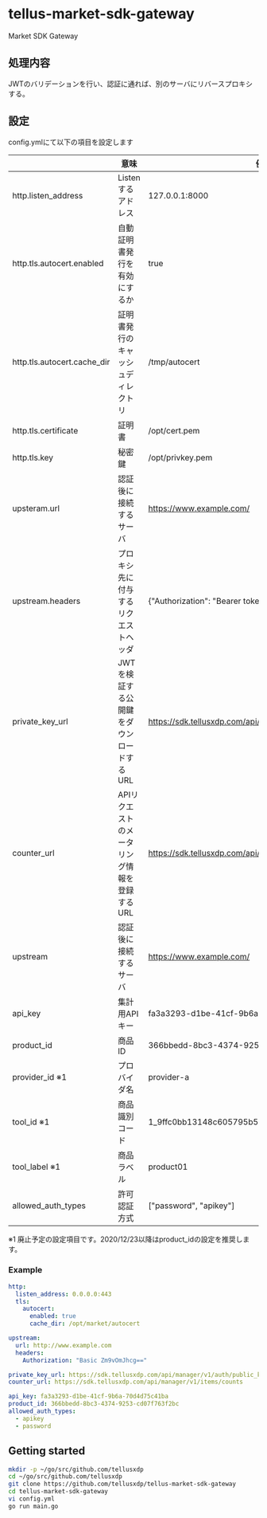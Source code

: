 # tellus-market-sdk-gateway

Market SDK Gateway

## 処理内容

JWTのバリデーションを行い、認証に通れば、別のサーバにリバースプロキシする。

## 設定

config.ymlにて以下の項目を設定します

|                             | 意味                     | 例                                                   |
| --------------------------- | ----------------------- | --------------------------------------------------- |
| http.listen_address         | Listenするアドレス             | 127.0.0.1:8000                                      |
| http.tls.autocert.enabled   | 自動証明書発行を有効にするか      | true                               |
| http.tls.autocert.cache_dir | 証明書発行のキャッシュディレクトリ | /tmp/autocert                    |
| http.tls.certificate        | 証明書 | /opt/cert.pem    |
| http.tls.key                | 秘密鍵 | /opt/privkey.pem |
| upsteram.url                | 認証後に接続するサーバ             | https://www.example.com/         |
| upstream.headers            | プロキシ先に付与するリクエストヘッダ | {"Authorization": "Bearer token"} |
| private_key_url | JWTを検証する公開鍵をダウンロードするURL | https://sdk.tellusxdp.com/api/manager/v1/auth/public_keys |
| counter_url | APIリクエストのメータリング情報を登録するURL | https://sdk.tellusxdp.com/api/manager/v1/items/counts |
| upstream          | 認証後に接続するサーバ             | https://www.example.com/                            |
| api_key           | 集計用APIキー              | fa3a3293-d1be-41cf-9b6a-70d4d75c41ba             |
| product_id     | 商品ID                    | 366bbedd-8bc3-4374-9253-cd07f763f2bc                          |
| provider_id ※1   | プロバイダ名                    | provider-a                                           |
| tool_id ※1       | 商品識別コード                    | 1_9ffc0bb13148c605795b5bc22143b7b00c30ad            |
| tool_label ※1    | 商品ラベル                 | product01                                           |
| allowed_auth_types | 許可認証方式                | ["password", "apikey"] |

※1 廃止予定の設定項目です。2020/12/23以降はproduct_idの設定を推奨します。

### Example

```yaml
http:
  listen_address: 0.0.0.0:443
  tls:
    autocert:
      enabled: true
      cache_dir: /opt/market/autocert

upstream:
  url: http://www.example.com
  headers:
    Authorization: "Basic Zm9vOmJhcg=="

private_key_url: https://sdk.tellusxdp.com/api/manager/v1/auth/public_keys
counter_url: https://sdk.tellusxdp.com/api/manager/v1/items/counts

api_key: fa3a3293-d1be-41cf-9b6a-70d4d75c41ba
product_id: 366bbedd-8bc3-4374-9253-cd07f763f2bc
allowed_auth_types:
  - apikey
  - password
```



## Getting started

```bash
mkdir -p ~/go/src/github.com/tellusxdp
cd ~/go/src/github.com/tellusxdp
git clone https://github.com/tellusxdp/tellus-market-sdk-gateway
cd tellus-market-sdk-gateway
vi config.yml
go run main.go
```

